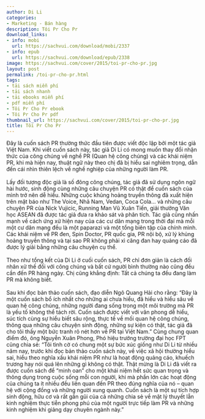 ```yaml
---
author: Di Li
categories:
- Marketing - Bán hàng
description: Tôi Pr Cho Pr
download_links:
- info: mobi
  url: https://sachvui.com/download/mobi/2337
- info: epub
  url: https://sachvui.com/download/epub/2338
image: https://sachvui.com/cover/2015/toi-pr-cho-pr.jpg
layout: post
permalink: /toi-pr-cho-pr.html
tags:
- tải sách miễn phí
- tải sách nhanh
- tải ebooks miễn phí
- pdf miễn phí
- Tôi Pr Cho Pr ebook
- Tôi Pr Cho Pr pdf
thumbnail_url: https://sachvui.com/cover/2015/toi-pr-cho-pr.jpg
title: Tôi Pr Cho Pr
---
```


 <div class="item-desc text-justify"> <p>Đây là cuốn sách PR thường thức đầu tiên được viết độc lập bởi một tác giả Việt Nam. Khi viết cuốn sách này, tác giả Di Li có mong muốn thay đổi nhận thức của công chúng về nghề PR (Quan hệ công chúng) và các khái niệm PR, khi mà hiện nay, thuật ngữ này theo chị đã bị hiểu sai nghiêm trọng, dẫn đến cái nhìn thiên lệch về nghề nghiệp của những người làm PR.<br><br>Lấy đối tượng độc giả là số đông công chúng, tác giả đã sử dụng ngôn ngữ hài hước, sinh động cùng những câu chuyện PR có thật để cuốn sách của mình trở nên dễ hiểu. Những cuộc khủng hoảng truyền thông đã xuất hiện trên mặt báo như The Voice, Nhã Nam, Vedan, Coca Cola… và những câu chuyện PR của Nick Vujicic, Running Man Vũ Xuân Tiến, giải thưởng Văn học ASEAN đã được tác giả đưa ra khảo sát và phân tích. Tác giả cũng nhấn mạnh về cách ứng xử hiện nay của các cư dân mạng trong thời đại mà mỗi một cư dân mạng đều là một paparazi và một tổng biên tập của chính mình. Các khái niệm về PR đen, Spin Doctor, PR quốc gia, PR nội bộ, xử lý khủng hoảng truyền thông và tại sao PR không phải xì căng đan hay quảng cáo đã được lý giải bằng những câu chuyện cụ thể.<br><br>Theo như tổng kết của Di Li ở cuối cuốn sách, PR chỉ đơn giản là cách đối nhân xử thế đối với công chúng và bất cứ người bình thường nào cũng đều cần đến PR hàng ngày. Chị cũng khẳng định: Tất cả chúng ta đều đang làm PR mà không biết.<br><br>Sau khi đọc bản thảo cuốn sách, đạo diễn Ngô Quang Hải cho rằng: “Đây là một cuốn sách bổ ích nhất cho những ai chưa hiểu, đã hiểu và hiểu sâu về quan hệ công chúng, những người đang sống trong một môi trường mà PR là yếu tố không thể tách rời. Cuốn sách được viết với văn phong dễ hiểu, súc tích cùng sự hiểu biết sâu rộng, thực tế về mối quan hệ công chúng, thông qua những câu chuyện sinh động, những sự kiện có thật, tác giả đã cho tôi thấy một bức tranh rõ nét hơn về PR tại Việt Nam.” Cùng chung quan điểm đó, ông Nguyễn Xuân Phong, Phó hiệu trưởng trường đại học FPT cũng chia sẻ: “Tôi tình cờ có chung một sự bức xúc giống như Di Li từ nhiều năm nay, trước khi đọc bản thảo cuốn sách này, về việc xã hội thường hiểu sai, hiểu theo nghĩa xấu khái niệm PR như là hoạt động quảng cáo, khuếch trương hay nói quá lên những gì không có thật. Thật mừng là Di Li đã viết ra được cuốn sách để “minh oan” cho một khái niệm hết sức quan trọng và thông dụng trong cuộc sống mỗi con người, khi mà phần lớn các hoạt động của chúng ta ít nhiều đều liên quan đến PR theo đúng nghĩa của nó – quan hệ với cộng đồng và những người xung quanh. Cuốn sách là một sự tích hợp sinh động, hữu cơ và rất gần gũi của cả những chia sẻ về mặt lý thuyết lẫn kinh nghiệm thực tiễn phong phú của một người trực tiếp làm PR và những kinh nghiệm khi giảng dạy chuyên ngành này.”<br> </p> </div>